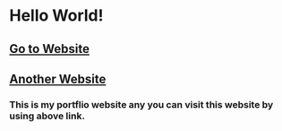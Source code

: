 # Hello World!
## [Go to Website](https://bishal-poudel.web.app)
## [Another Website](https://bishallpoudel.github.io/bishallpoudel)

### This is my portflio website any you can visit this website by using above link.

